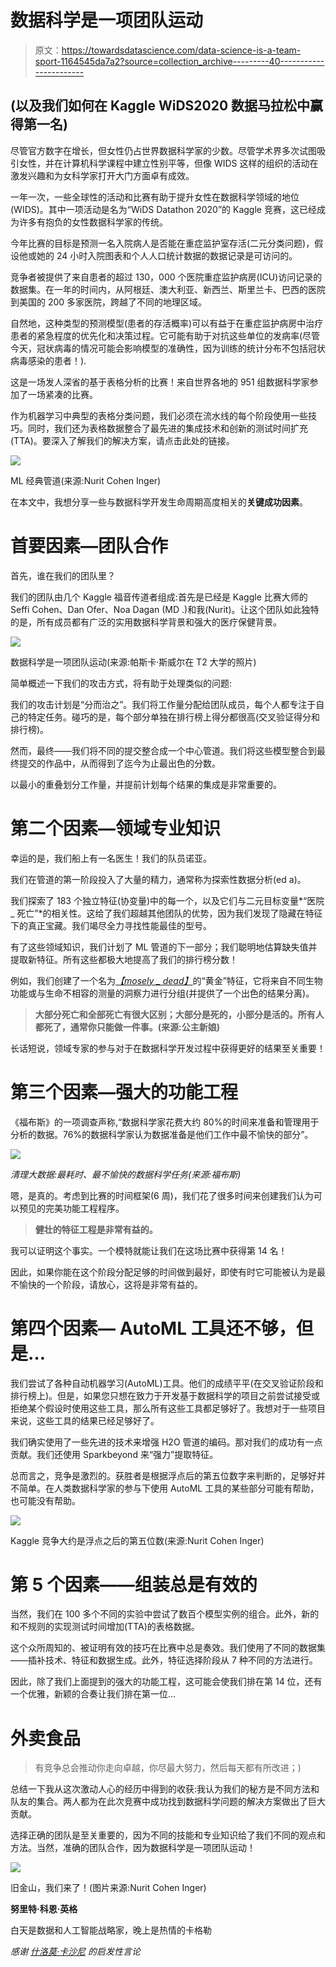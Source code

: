 # 数据科学是一项团队运动

> 原文：<https://towardsdatascience.com/data-science-is-a-team-sport-1164545da7a2?source=collection_archive---------40----------------------->

## (以及我们如何在 Kaggle WiDS2020 数据马拉松中赢得第一名)

尽管官方数字在增长，但女性仍占世界数据科学家的少数。尽管学术界多次试图吸引女性，并在计算机科学课程中建立性别平等，但像 WIDS 这样的组织的活动在激发兴趣和为女科学家打开大门方面卓有成效。

一年一次，一些全球性的活动和比赛有助于提升女性在数据科学领域的地位(WIDS)。其中一项活动是名为“WiDS Datathon 2020”的 Kaggle 竞赛，这已经成为许多有抱负的女性数据科学家的传统。

今年比赛的目标是预测一名入院病人是否能在重症监护室存活(二元分类问题)，假设他或她的 24 小时入院图表和个人人口统计数据的数据记录是可访问的。

竞争者被提供了来自患者的超过 130，000 个医院重症监护病房(ICU)访问记录的数据集。在一年的时间内，从阿根廷、澳大利亚、新西兰、斯里兰卡、巴西的医院到美国的 200 多家医院，跨越了不同的地理区域。

自然地，这种类型的预测模型(患者的存活概率)可以有益于在重症监护病房中治疗患者的紧急程度的优先化和决策过程。它可能有助于对抗这些单位的发病率(尽管今天，冠状病毒的情况可能会影响模型的准确性，因为训练的统计分布不包括冠状病毒感染的患者！).

这是一场发人深省的基于表格分析的比赛！来自世界各地的 951 组数据科学家参加了一场紧凑的比赛。

作为机器学习中典型的表格分类问题，我们必须在流水线的每个阶段使用一些技巧。同时，我们还为表格数据整合了最先进的集成技术和创新的测试时间扩充(TTA)。要深入了解我们的解决方案，请点击此处的链接。

![](img/2dc4cc89bb5c8381e62bfe9cf6e3bdf7.png)

ML 经典管道(来源:Nurit Cohen Inger)

在本文中，我想分享一些与数据科学开发生命周期高度相关的**关键成功因素**。

# 首要因素—团队合作

首先，谁在我们的团队里？

我们的团队由几个 Kaggle 福音传道者组成:首先是已经是 Kaggle 比赛大师的 Seffi Cohen、Dan Ofer、Noa Dagan (MD .)和我(Nurit)。让这个团队如此独特的是，所有成员都有广泛的实用数据科学背景和强大的医疗保健背景。

![](img/d8139c54c5e3a62b4c952305f4281a78.png)

数据科学是一项团队运动(来源:帕斯卡·斯威尔在 T2 大学的照片)

简单概述一下我们的攻击方式，将有助于处理类似的问题:

我们的攻击计划是“分而治之”。我们将工作量分配给团队成员，每个人都专注于自己的特定任务。碰巧的是，每个部分单独在排行榜上得分都很高(交叉验证得分和排行榜)。

然而，最终——我们将不同的提交整合成一个中心管道。我们将这些模型整合到最终提交的作品中，从而得到了迄今为止最出色的分数。

以最小的重叠划分工作量，并提前计划每个结果的集成是非常重要的。

# 第二个因素—领域专业知识

幸运的是，我们船上有一名医生！我们的队员诺亚。

我们在管道的第一阶段投入了大量的精力，通常称为探索性数据分析(ed a)。

我们探索了 183 个独立特征(协变量)中的每一个，以及它们与二元目标变量*“医院 _ 死亡”*的相关性。这给了我们超越其他团队的优势，因为我们发现了隐藏在特征下的真正宝藏。我们竭尽全力寻找性能最佳的型号。

有了这些领域知识，我们计划了 ML 管道的下一部分；我们聪明地估算缺失值并提取新特征。所有这些都极大地提高了我们的排行榜分数！

例如，我们创建了一个名为[*【mosely _ dead】*](https://www.youtube.com/watch?v=xbE8E1ez97M)的“黄金”特征，它将来自不同生物功能或与生命不相容的测量的洞察力进行分组(并提供了一个出色的结果分离)。

> **大部分死亡和全部死亡有很大区别；大部分是死的，小部分是活的。所有人都死了，通常你只能做一件事。(来源:公主新娘)**

长话短说，领域专家的参与对于在数据科学开发过程中获得更好的结果至关重要！

# 第三个因素—强大的功能工程

《福布斯》的一项调查声称,“数据科学家花费大约 80%的时间来准备和管理用于分析的数据。76%的数据科学家认为数据准备是他们工作中最不愉快的部分”。

![](img/5d98b0f4d753210622472c78a0172b81.png)

*清理大数据:最耗时、最不愉快的数据科学任务(来源:福布斯)*

嗯，是真的。考虑到比赛的时间框架(6 周)，我们花了很多时间来创建我们认为可以预见的完美功能工程程序。

> **健壮的特征工程是非常有益的。**

我可以证明这个事实。一个模特就能让我们在这场比赛中获得第 14 名！

因此，如果你能在这个阶段分配足够的时间做到最好，即使有时它可能被认为是最不愉快的一个阶段，请放心，这将是非常有益的。

# 第四个因素— AutoML 工具还不够，但是…

我们尝试了各种自动机器学习(AutoML)工具。他们的成绩平平(在交叉验证阶段和排行榜上)。但是，如果您只想在致力于开发基于数据科学的项目之前尝试接受或拒绝某个假设时使用这些工具，那么所有这些工具都足够好了。我想对于一些项目来说，这些工具的结果已经足够好了。

我们确实使用了一些先进的技术来增强 H2O 管道的编码。那对我们的成功有一点贡献。我们还使用 Sparkbeyond 来“强力”提取特征。

总而言之，竞争是激烈的。获胜者是根据浮点后的第五位数字来判断的，足够好并不简单。在人类数据科学家的参与下使用 AutoML 工具的某些部分可能有帮助，也可能没有帮助。

![](img/73f501df6192c6e56d078f2b6f0a44b8.png)

Kaggle 竞争大约是浮点之后的第五位数(来源:Nurit Cohen Inger)

# 第 5 个因素——组装总是有效的

当然，我们在 100 多个不同的实验中尝试了数百个模型实例的组合。此外，新的和不规则的实现测试时间增加(TTA)的表格数据。

这个众所周知的、被证明有效的技巧在比赛中总是奏效。我们使用了不同的数据集——插补技术、特征和数据生成。此外，特征选择阶段从 7 种不同的方法进行。

因此，除了我们上面提到的强大的功能工程，这可能会使我们排在第 14 位，还有一个优雅，新颖的合奏让我们排在第一位…

# 外卖食品

> 有竞争总会推动你走向卓越，你尽最大努力，然后每天都有所改进；)

总结一下我从这次激动人心的经历中得到的收获:我认为我们的秘方是不同方法和队友的集合。两人都为在此次竞赛中成功找到数据科学问题的解决方案做出了巨大贡献。

选择正确的团队是至关重要的，因为不同的技能和专业知识给了我们不同的观点和方法。当然，准确的团队合作，因为数据科学是一项团队运动！

![](img/e33e58499c3d3ff3e9cea2807d5c98f2.png)

旧金山，我们来了！(图片来源:Nurit Cohen Inger)

**努里特·科恩·英格**

白天是数据和人工智能战略家，晚上是热情的卡格勒

*感谢* [*什洛莫·卡沙尼*](https://www.quora.com/q/sdtdlrnniytihlja/How-to-land-a-job-in-AI-Deep-Learning) *的启发性言论*